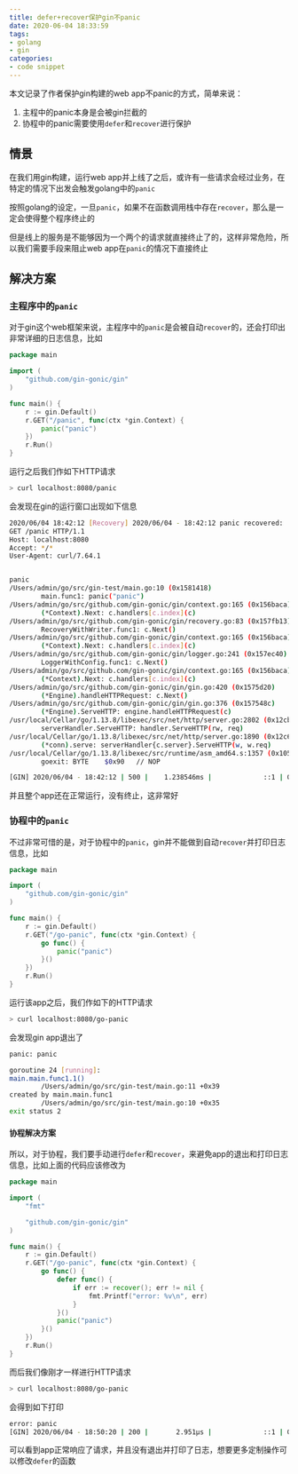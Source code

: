 ```yaml
---
title: defer+recover保护gin不panic
date: 2020-06-04 18:33:59
tags:
- golang
- gin
categories:
- code snippet
---
```


本文记录了作者保护gin构建的web app不panic的方式，简单来说：

1. 主程中的panic本身是会被gin拦截的
2. 协程中的panic需要使用`defer`和`recover`进行保护

<!-- more -->

## 情景

在我们用gin构建，运行web app并上线了之后，或许有一些请求会经过业务，在特定的情况下出发会触发golang中的`panic`

按照golang的设定，一旦`panic`，如果不在函数调用栈中存在`recover`，那么是一定会使得整个程序终止的

但是线上的服务是不能够因为一个两个的请求就直接终止了的，这样非常危险，所以我们需要手段来阻止web app在`panic`的情况下直接终止

## 解决方案

### 主程序中的`panic`

对于gin这个web框架来说，主程序中的`panic`是会被自动`recover`的，还会打印出非常详细的日志信息，比如

```go
package main

import (
    "github.com/gin-gonic/gin"
)

func main() {
    r := gin.Default()
    r.GET("/panic", func(ctx *gin.Context) {
        panic("panic")
    })
    r.Run()
}
```

运行之后我们作如下HTTP请求

```bash
> curl localhost:8080/panic
```

会发现在gin的运行窗口出现如下信息

```bash
2020/06/04 18:42:12 [Recovery] 2020/06/04 - 18:42:12 panic recovered:
GET /panic HTTP/1.1
Host: localhost:8080
Accept: */*
User-Agent: curl/7.64.1


panic
/Users/admin/go/src/gin-test/main.go:10 (0x1581418)
        main.func1: panic("panic")
/Users/admin/go/src/github.com/gin-gonic/gin/context.go:165 (0x156baca)
        (*Context).Next: c.handlers[c.index](c)
/Users/admin/go/src/github.com/gin-gonic/gin/recovery.go:83 (0x157fb13)
        RecoveryWithWriter.func1: c.Next()
/Users/admin/go/src/github.com/gin-gonic/gin/context.go:165 (0x156baca)
        (*Context).Next: c.handlers[c.index](c)
/Users/admin/go/src/github.com/gin-gonic/gin/logger.go:241 (0x157ec40)
        LoggerWithConfig.func1: c.Next()
/Users/admin/go/src/github.com/gin-gonic/gin/context.go:165 (0x156baca)
        (*Context).Next: c.handlers[c.index](c)
/Users/admin/go/src/github.com/gin-gonic/gin/gin.go:420 (0x1575d20)
        (*Engine).handleHTTPRequest: c.Next()
/Users/admin/go/src/github.com/gin-gonic/gin/gin.go:376 (0x157548c)
        (*Engine).ServeHTTP: engine.handleHTTPRequest(c)
/usr/local/Cellar/go/1.13.8/libexec/src/net/http/server.go:2802 (0x12cb6d3)
        serverHandler.ServeHTTP: handler.ServeHTTP(rw, req)
/usr/local/Cellar/go/1.13.8/libexec/src/net/http/server.go:1890 (0x12c6f74)
        (*conn).serve: serverHandler{c.server}.ServeHTTP(w, w.req)
/usr/local/Cellar/go/1.13.8/libexec/src/runtime/asm_amd64.s:1357 (0x105c030)
        goexit: BYTE    $0x90   // NOP

[GIN] 2020/06/04 - 18:42:12 | 500 |    1.238546ms |             ::1 | GET      "/panic"
```

并且整个app还在正常运行，没有终止，这非常好

### 协程中的`panic`

不过非常可惜的是，对于协程中的`panic`，gin并不能做到自动`recover`并打印日志信息，比如

```go
package main

import (
    "github.com/gin-gonic/gin"
)

func main() {
    r := gin.Default()
    r.GET("/go-panic", func(ctx *gin.Context) {
        go func() {
            panic("panic")
        }()
    })
    r.Run()
}
```

运行该app之后，我们作如下的HTTP请求

```bash
> curl localhost:8080/go-panic
```

会发现gin app退出了

```bash
panic: panic

goroutine 24 [running]:
main.main.func1.1()
        /Users/admin/go/src/gin-test/main.go:11 +0x39
created by main.main.func1
        /Users/admin/go/src/gin-test/main.go:10 +0x35
exit status 2
```

#### 协程解决方案

所以，对于协程，我们要手动进行`defer`和`recover`，来避免app的退出和打印日志信息，比如上面的代码应该修改为

```go
package main

import (
    "fmt"

    "github.com/gin-gonic/gin"
)

func main() {
    r := gin.Default()
    r.GET("/go-panic", func(ctx *gin.Context) {
        go func() {
            defer func() {
                if err := recover(); err != nil {
                    fmt.Printf("error: %v\n", err)
                }
            }()
            panic("panic")
        }()
    })
    r.Run()
}
```

而后我们像刚才一样进行HTTP请求

```bash
> curl localhost:8080/go-panic
```

会得到如下打印

```bash
error: panic
[GIN] 2020/06/04 - 18:50:20 | 200 |       2.951µs |             ::1 | GET      "/go-panic"
```

可以看到app正常响应了请求，并且没有退出并打印了日志，想要更多定制操作可以修改`defer`的函数
